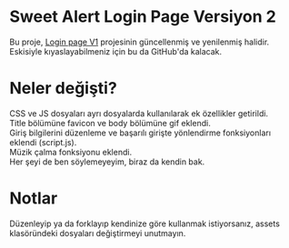 # Sweet Alert Login Page Versiyon 2

Bu proje, [Login page V1](https://github.com/erensahinoz/sweetalert-login-page) projesinin güncellenmiş ve yenilenmiş halidir. <br>
Eskisiyle kıyaslayabilmeniz için bu da GitHub'da kalacak.

# Neler değişti?

CSS ve JS dosyaları ayrı dosyalarda kullanılarak ek özellikler getirildi. <br>
Title bölümüne favicon ve body bölümüne gif eklendi. <br>
Giriş bilgilerini düzenleme ve başarılı girişte yönlendirme fonksiyonları eklendi (script.js). <br>
Müzik çalma fonksiyonu eklendi. <br>
Her şeyi de ben söylemeyeyim, biraz da kendin bak.

# Notlar
Düzenleyip ya da forklayıp kendinize göre kullanmak istiyorsanız, assets klasöründeki dosyaları değiştirmeyi unutmayın.
